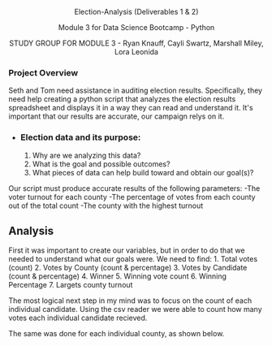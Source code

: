 <p align="center">
    Election-Analysis (Deliverables 1 & 2)
</p>

<p align="center">
    Module 3 for Data Science Bootcamp - Python
</p>

<p align="center">
    STUDY GROUP FOR MODULE 3 - Ryan Knauff, Cayli Swartz, Marshall Miley, Lora Leonida
</p>

###  **Project Overview**
Seth and Tom need assistance in auditing election results. Specifically, they need help creating a python script that analyzes the election results spreadsheet and displays it in a way they can read and understand it. It's important that our results are accurate, our campaign relys on it.

- ### Election data and its purpose:
    1. Why are we analyzing this data?
    2. What is the goal and possible outcomes?
    3. What pieces of data can help build toward and obtain our goal(s)?

Our script must produce accurate results of the following parameters:
    -The voter turnout for each county
    -The percentage of votes from each county out of the total count
    -The county with the highest turnout
    
    
## **Analysis**

First it was important to create our variables, but in order to do that we needed to understand what our goals were.
We need to find:
    1. Total votes (count)
    2. Votes by County (count & percentage)
    3. Votes by Candidate (count & percentage)
    4. Winner
    5. Winning vote count
    6. Winning Percentage 
    7. Largets county turnout

The most logical next step in my mind was to focus on the count of each individual candidate. Using the csv reader we were able to count how many votes each individual candidate recieved.

The same was done for each individual county, as shown below.

<p align="center">
  <img src="
  " width="700"/>
</p>